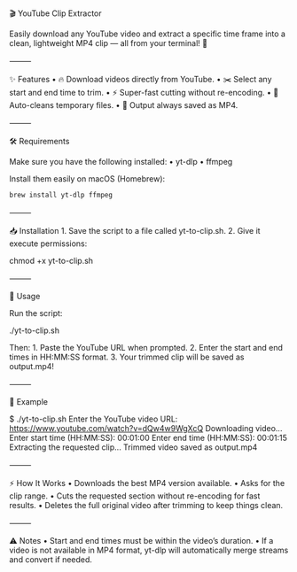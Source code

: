 

🎬 YouTube Clip Extractor

Easily download any YouTube video and extract a specific time frame into a clean, lightweight MP4 clip — all from your terminal! 🚀

⸻

✨ Features
	•	🔥 Download videos directly from YouTube.
	•	✂️ Select any start and end time to trim.
	•	⚡ Super-fast cutting without re-encoding.
	•	🧹 Auto-cleans temporary files.
	•	🎯 Output always saved as MP4.

⸻

🛠 Requirements

Make sure you have the following installed:
	•	yt-dlp
	•	ffmpeg

Install them easily on macOS (Homebrew):

```bash
brew install yt-dlp ffmpeg
```


⸻

📥 Installation
	1.	Save the script to a file called yt-to-clip.sh.
	2.	Give it execute permissions:

chmod +x yt-to-clip.sh



⸻

🚀 Usage

Run the script:

./yt-to-clip.sh

Then:
	1.	Paste the YouTube URL when prompted.
	2.	Enter the start and end times in HH:MM:SS format.
	3.	Your trimmed clip will be saved as output.mp4!

⸻

📸 Example

$ ./yt-to-clip.sh
Enter the YouTube video URL: https://www.youtube.com/watch?v=dQw4w9WgXcQ
Downloading video...
Enter start time (HH:MM:SS): 00:01:00
Enter end time (HH:MM:SS): 00:01:15
Extracting the requested clip...
Trimmed video saved as output.mp4



⸻

⚡ How It Works
	•	Downloads the best MP4 version available.
	•	Asks for the clip range.
	•	Cuts the requested section without re-encoding for fast results.
	•	Deletes the full original video after trimming to keep things clean.

⸻

⚠️ Notes
	•	Start and end times must be within the video’s duration.
	•	If a video is not available in MP4 format, yt-dlp will automatically merge streams and convert if needed.
	
